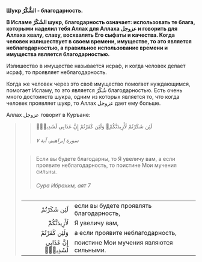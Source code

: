 **Шукр الشُّكْرُ - благодарность.**

**В Исламе الشُكْرٌ шукр, благодарность означает: использовать те блага,
которыми наделил тебя Аллах для Аллаха عزوجل и говорить для Аллаха
хвалу, славу, восхвалять Его сыфаты и качества. Когда человек
излишествует в своем времени, имуществе, то это является
неблагодарностью, а правильное использование времени и имущества
является благодарностью.**

Излишество в имуществе называется исраф, и когда человек делает исраф,
то проявляет неблагодарность.

Когда же человек через это своё имущество помогает нуждающимся, помогает
Исламу, то это является شُكْرٌ благодарностью. Есть очень много достоинств
шукра, одним из которых является то, что когда человек проявляет шукр,
то Аллах عزوجل дает ему больше.

Аллах عزوجل говорит в Куръане:

>> لَئِن شَكَرْتُمْ لَأَزِيدَنَّكُمْ‌ۖ وَلَئِن كَفَرْتُمْ إِنَّ عَذَابِى لَشَدِيدٌۭ
>>
>> ###### سورة إبراهيم، آية ٧
>
>> Если вы будете благодарны, то Я увеличу вам, а если проявите
неблагодарность, то поистине Мои мучения сильны.
>>
>> ###### Сура Ибрахим, аят 7
>
> |                 |                   |
> | --------------: | :---------------- |
> | لَئِن شَكَرْتُمْ | если вы будете проявлять благодарность, |
> | لَأَزِيدَنَّكُمْ‌ۖ | Я увеличу вам, |
> | وَلَئِن كَفَرْتُمْ | а если проявите неблагодарность, |
> | إِنَّ عَذَابِى لَشَدِيدٌۭ | поистине Мои мучения являются сильными. |
